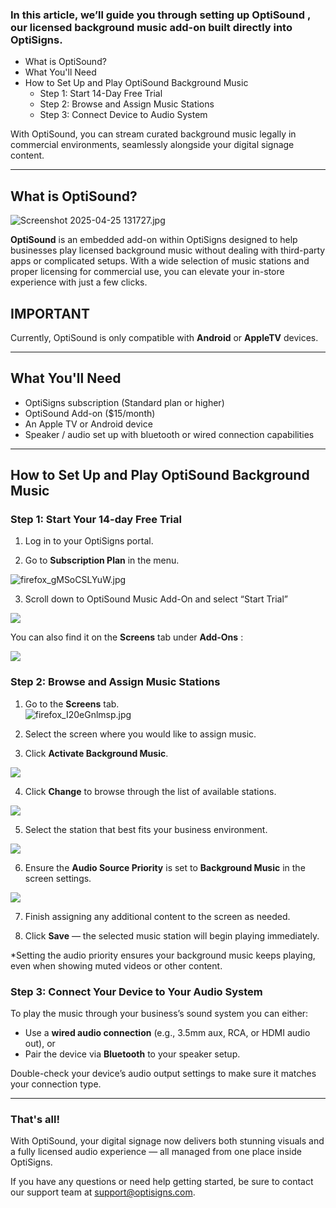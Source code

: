 ### In this article, we’ll guide you through setting up **OptiSound** , our licensed background music add-on built directly into OptiSigns.

  * What is OptiSound?
  * What You'll Need
  * How to Set Up and Play OptiSound Background Music
    * Step 1: Start 14-Day Free Trial
    * Step 2: Browse and Assign Music Stations
    * Step 3: Connect Device to Audio System

With OptiSound, you can stream curated background music legally in commercial environments, seamlessly alongside your digital signage content.

* * *

## **What is OptiSound?**

![Screenshot 2025-04-25 131727.jpg](https://support.optisigns.com/hc/article_attachments/40673466618259)

**OptiSound** is an embedded add-on within OptiSigns designed to help businesses play licensed background music without dealing with third-party apps or complicated setups. With a wide selection of music stations and proper licensing for commercial use, you can elevate your in-store experience with just a few clicks.

**IMPORTANT**  
---  
Currently, OptiSound is only compatible with **Android** or **AppleTV** devices.  
  
* * *

## **What You'll Need**

  * OptiSigns subscription (Standard plan or higher)
  * OptiSound Add-on ($15/month)
  * An Apple TV or Android device
  * Speaker / audio set up with bluetooth or wired connection capabilities

* * *

## **How to Set Up and Play OptiSound Background Music**

### **Step 1: Start Your 14-day Free Trial**

  1. Log in to your OptiSigns portal.  
  

  2. Go to **Subscription Plan** in the menu.

![firefox_gMSoCSLYuW.jpg](https://support.optisigns.com/hc/article_attachments/40674055485715)  
  

  3. Scroll down to OptiSound Music Add-On and select “Start Trial”

![](https://support.optisigns.com/hc/article_attachments/40674048647955)

You can also find it on the **Screens** tab under **Add-Ons** :

![](https://support.optisigns.com/hc/article_attachments/40674048648979)

### **Step 2: Browse and Assign Music Stations**

  1. Go to the **Screens** tab.  
![firefox_I20eGnlmsp.jpg](https://support.optisigns.com/hc/article_attachments/40674055498259)
  2. Select the screen where you would like to assign music.  
  

  3. Click **Activate Background Music**.

![](https://support.optisigns.com/hc/article_attachments/40674236429203)  
  

  4. Click **Change** to browse through the list of available stations.

![](https://support.optisigns.com/hc/article_attachments/40674236430739)

  
  

  5. Select the station that best fits your business environment.

![](https://support.optisigns.com/hc/article_attachments/40674172240659)  
  

  6. Ensure the **Audio Source Priority** is set to **Background Music** in the screen settings.

![](https://support.optisigns.com/hc/article_attachments/40674172244371)  
  

  7. Finish assigning any additional content to the screen as needed.  
  

  8. Click **Save** — the selected music station will begin playing immediately.  
  

*Setting the audio priority ensures your background music keeps playing, even when showing muted videos or other content.

### **Step 3: Connect Your Device to Your Audio System**

To play the music through your business’s sound system you can either:

  * Use a **wired audio connection** (e.g., 3.5mm aux, RCA, or HDMI audio out), or
  * Pair the device via **Bluetooth** to your speaker setup.

Double-check your device’s audio output settings to make sure it matches your connection type.

* * *

### **That's all!**

With OptiSound, your digital signage now delivers both stunning visuals and a fully licensed audio experience — all managed from one place inside OptiSigns.

If you have any questions or need help getting started, be sure to contact our support team at [support@optisigns.com](mailto:support@optisigns.com).